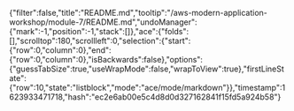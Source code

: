 {"filter":false,"title":"README.md","tooltip":"/aws-modern-application-workshop/module-7/README.md","undoManager":{"mark":-1,"position":-1,"stack":[]},"ace":{"folds":[],"scrolltop":180,"scrollleft":0,"selection":{"start":{"row":0,"column":0},"end":{"row":0,"column":0},"isBackwards":false},"options":{"guessTabSize":true,"useWrapMode":false,"wrapToView":true},"firstLineState":{"row":10,"state":"listblock","mode":"ace/mode/markdown"}},"timestamp":1623933471718,"hash":"ec2e6ab00e5c4d8d0d327162841f15fd5a924b58"}